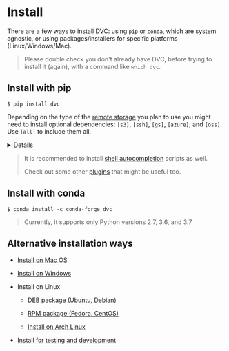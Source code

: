 # Install

There are a few ways to install DVC: using `pip` or `conda`, which are system
agnostic, or using packages/installers for specific platforms
(Linux/Windows/Mac).

> Please double check you don't already have DVC, before trying to install it
> (again), with a command like `which dvc`.

## Install with pip

```dvc
$ pip install dvc
```

Depending on the type of the
[remote storage](/doc/user-guide/external-dependencies) you plan to use you
might need to install optional dependencies: `[s3]`, `[ssh]`, `[gs]`, `[azure]`,
and `[oss]`. Use `[all]` to include them all.

<details>

### Example: How to install DVC with support for Amazon S3 storage

```dvc
$ pip install 'dvc[s3]'
```

In this case it installs `boto3` library as well, besides DVC.

</details>

> It is recommended to install
> [shell autocompletion](/doc/user-guide/install/completion) scripts as well.
>
> Check out some other [plugins](/doc/user-guide/install/plugins) that might be
> useful too.

## Install with conda

```dvc
$ conda install -c conda-forge dvc
```

> Currently, it supports only Python versions 2.7, 3.6, and 3.7.

## Alternative installation ways

- [Install on Mac OS](/doc/user-guide/install/mac)

- [Install on Windows](/doc/user-guide/install/win)

- Install on Linux

  - [DEB package (Ubuntu, Debian)](/doc/user-guide/install/deb)

  - [RPM package (Fedora, CentOS)](/doc/user-guide/install/rpm)

  - [Install on Arch Linux](/doc/user-guide/install/arch)

- [Install for testing and development](/doc/user-guide/install/dev)
